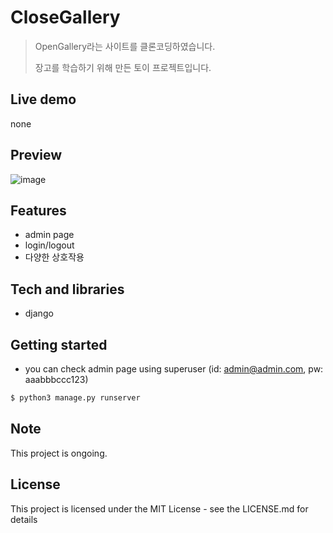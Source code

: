 # CloseGallery

> OpenGallery라는 사이트를 클론코딩하였습니다.
>
> 장고를 학습하기 위해 만든 토이 프로젝트입니다.

## Live demo

none

## Preview

![image](https://user-images.githubusercontent.com/72514247/127777622-87e382da-d31e-4fa7-a0f1-7f3c0cb574da.png)

## Features

- admin page
- login/logout
- 다양한 상호작용

## Tech and libraries

- django

## Getting started

- you can check admin page using superuser (id: admin@admin.com, pw: aaabbbccc123)

```bash
$ python3 manage.py runserver
```

## Note

This project is ongoing.

## License

This project is licensed under the MIT License - see the LICENSE.md for details
